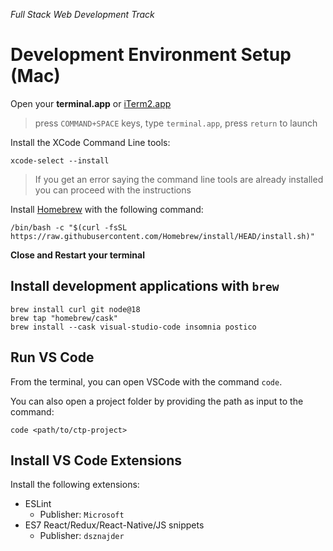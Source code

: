 _Full Stack Web Development Track_

# Development Environment Setup (Mac)

Open your **terminal.app** or [iTerm2.app](https://iterm2.com/)

> press `COMMAND+SPACE` keys, type `terminal.app`, press `return` to launch

Install the XCode Command Line tools:

```
xcode-select --install
```

> If you get an error saying the command line tools are already installed you can proceed with the instructions

Install [Homebrew](https://brew.sh/) with the following command:

```
/bin/bash -c "$(curl -fsSL https://raw.githubusercontent.com/Homebrew/install/HEAD/install.sh)"
```

**Close and Restart your terminal**

## Install development applications with `brew`

```
brew install curl git node@18
brew tap "homebrew/cask"
brew install --cask visual-studio-code insomnia postico
```

## Run VS Code

From the terminal, you can open VSCode with the command `code`.

You can also open a project folder by providing the path as input to the command:

```
code <path/to/ctp-project>
```

## Install VS Code Extensions

Install the following extensions:

- ESLint
  + Publisher: `Microsoft`
- ES7 React/Redux/React-Native/JS snippets
  + Publisher: `dsznajder`
